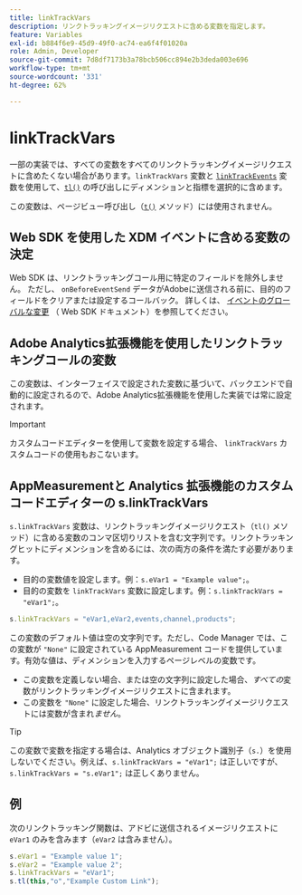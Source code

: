```yaml
---
title: linkTrackVars
description: リンクトラッキングイメージリクエストに含める変数を指定します。
feature: Variables
exl-id: b884f6e9-45d9-49f0-ac74-ea6f4f01020a
role: Admin, Developer
source-git-commit: 7d8df7173b3a78bcb506cc894e2b3deda003e696
workflow-type: tm+mt
source-wordcount: '331'
ht-degree: 62%

---
```


# linkTrackVars

一部の実装では、すべての変数をすべてのリンクトラッキングイメージリクエストに含めたくない場合があります。`linkTrackVars` 変数と [`linkTrackEvents`](linktrackevents.md) 変数を使用して、[`tl()`](../functions/tl-method.md) の呼び出しにディメンションと指標を選択的に含めます。

この変数は、ページビュー呼び出し（[`t()`](../functions/t-method.md) メソッド）には使用されません。

## Web SDK を使用した XDM イベントに含める変数の決定

Web SDK は、リンクトラッキングコール用に特定のフィールドを除外しません。 ただし、 `onBeforeEventSend` データがAdobeに送信される前に、目的のフィールドをクリアまたは設定するコールバック。 詳しくは、 [イベントのグローバルな変更](https://experienceleague.adobe.com/docs/experience-platform/edge/fundamentals/tracking-events.html#modifying-events-globally) （ Web SDK ドキュメント）を参照してください。

## Adobe Analytics拡張機能を使用したリンクトラッキングコールの変数

この変数は、インターフェイスで設定された変数に基づいて、バックエンドで自動的に設定されるので、Adobe Analytics拡張機能を使用した実装では常に設定されます。

>[!IMPORTANT]
>
>カスタムコードエディターを使用して変数を設定する場合、 `linkTrackVars` カスタムコードの使用もおこないます。

## AppMeasurementと Analytics 拡張機能のカスタムコードエディターの s.linkTrackVars

`s.linkTrackVars` 変数は、リンクトラッキングイメージリクエスト（`tl()` メソッド）に含める変数のコンマ区切りリストを含む文字列です。リンクトラッキングヒットにディメンションを含めるには、次の両方の条件を満たす必要があります。

* 目的の変数値を設定します。例：`s.eVar1 = "Example value";`。
* 目的の変数を `linkTrackVars` 変数に設定します。例：`s.linkTrackVars = "eVar1";`。

```js
s.linkTrackVars = "eVar1,eVar2,events,channel,products";
```

この変数のデフォルト値は空の文字列です。ただし、Code Manager では、この変数が `"None"` に設定されている AppMeasurement コードを提供しています。有効な値は、ディメンションを入力するページレベルの変数です。

* この変数を定義しない場合、または空の文字列に設定した場合、*すべての*&#x200B;変数がリンクトラッキングイメージリクエストに含まれます。
* この変数を `"None"` に設定した場合、リンクトラッキングイメージリクエストには変数が含まれ&#x200B;*ません*。

>[!TIP]
>
> この変数で変数を指定する場合は、Analytics オブジェクト識別子（`s.`）を使用しないでください。例えば、`s.linkTrackVars = "eVar1";` は正しいですが、`s.linkTrackVars = "s.eVar1";` は正しくありません。

## 例

次のリンクトラッキング関数は、アドビに送信されるイメージリクエストに `eVar1` のみを含みます（`eVar2` は含みません）。

```js
s.eVar1 = "Example value 1";
s.eVar2 = "Example value 2";
s.linkTrackVars = "eVar1";
s.tl(this,"o","Example Custom Link");
```
